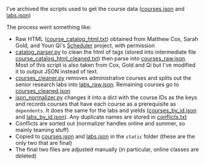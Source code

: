 I've archived the scripts used to get the course data ([courses.json](../static/data/courses.json) and [labs.json](../static/data/labs.json))

The process went something like:

- Raw HTML ([course_catalog_html.txt](course_catalog_html.txt)) obtained from Matthew Cox, Sarah Gold, and Youn Qi's [Scheduler](https://github.com/matthewjcox/scheduler/) project, with permission
- [catalog_parser.py](catalog_parser.py) to clean the html of tags (stored into intermediate file [course_catalog_html_cleaned.txt](course_catalog_html_cleaned.txt)) then parse into [courses_raw.json](courses_raw.json). Most of this script is also taken from Cox, Gold and Qi but I've modified it to output JSON instead of text.
- [courses_cleaner.py](courses_cleaner.py) removes administrative courses and splits out the senior research labs into [labs_raw.json](labs_raw.json). Remaining courses go to [courses_cleaned.json](courses_cleaned.json)
- [json_normalizer.py](json_normalizer.py) changes it into a dict with the course IDs as the keys and records courses that have each course as a prerequisite as `dependents`. It does the same for the labs and yields ([courses_by_id.json](courses_by_id.json) and [labs_by_id.json](labs_by_id.json)). Any duplicate names are stored in [conflicts.txt](conflicts.txt)
- Conflicts are sorted out (normalizer handles online and summer, so mainly teaming stuff)
- Copied to [courses.json](../static/data/courses.json) and [labs.json](../static/data/labs.json) in the `static` folder (these are the only two that are final)
- The final two files are adjusted manually (in particular, online classes are deleted)
